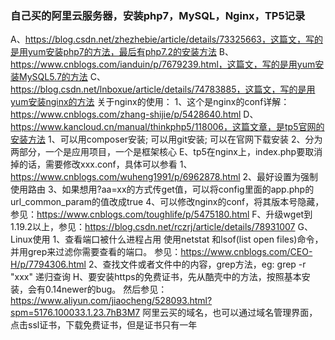 ### 自己买的阿里云服务器，安装php7，MySQL，Nginx，TP5记录
A、https://blog.csdn.net/zhezhebie/article/details/73325663，这篇文，写的是用yum安装php7的方法，最后有php7.2的安装方法
B、https://www.cnblogs.com/ianduin/p/7679239.html，这篇文，写的是用yum安装MySQL5.7的方法
C、https://blog.csdn.net/lnboxue/article/details/74783885，这篇文，写的是用yum安装nginx的方法
	关于nginx的使用：
	1、这个是nginx的conf详解：https://www.cnblogs.com/zhang-shijie/p/5428640.html
D、https://www.kancloud.cn/manual/thinkphp5/118006，这篇文章，是tp5官网的安装方法
	1、可以用composer安装; 可以用git安装; 可以在官网下载安装
	2、分为两部分，一个是应用项目，一个是框架核心
E、tp5在nginx上，index.php要取消掉的话，需要修改xxx.conf，具体可以参看
	1、https://www.cnblogs.com/wuheng1991/p/6962878.html
	2、最好设置为强制使用路由
	3、如果想用?aa=xx的方式传get值，可以将config里面的app.php的url_common_param的值改成true
	4、可以修改nginx的conf，将其版本号隐藏，参见：https://www.cnblogs.com/toughlife/p/5475180.html
F、升级wget到1.19.2以上，参见：https://blog.csdn.net/rczrj/article/details/78931007
G、Linux使用
	1、查看端口被什么进程占用
		使用netstat 和lsof(list open files)命令，并用grep来过滤你需要查看的端口。
		参见：https://www.cnblogs.com/CEO-H/p/7794306.html
	2、查找文件或者文件中的内容，grep方法，eg: grep -r "xxx" 递归查询
H、要安装https的免费证书，先从酷壳中的方法，按照基本安装，会有0.14newer的bug。
	然后参见：https://www.aliyun.com/jiaocheng/528093.html?spm=5176.100033.1.23.7hB3M7
	阿里云买的域名，也可以通过域名管理界面，点击ssl证书，下载免费证书，但是证书只有一年
